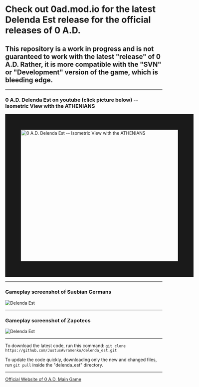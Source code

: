 # Check out 0ad.mod.io for the latest Delenda Est release for the official releases of 0 A.D.

## This repository is a work in progress and is not guaranteed to work with the latest "release" of 0 A.D. Rather, it is more compatible with the "SVN" or "Development" version of the game, which is bleeding edge.

---

### 0 A.D. Delenda Est on youtube (click picture below) -- Isometric View with the ATHENIANS

<a href="http://www.youtube.com/watch?feature=player_embedded&v=KfQcZtOLaAQ
" target="_blank"><img src="https://i.ytimg.com/vi/KfQcZtOLaAQ/maxresdefault.jpg" 
alt="0 A.D. Delenda Est -- Isometric View with the ATHENIANS" width="750" height="422" border="50" /></a>

---

### Gameplay screenshot of Suebian Germans

![Delenda Est](https://github.com/JustusAvramenko/delenda_est/blob/master/.github/delenda_est_screenshot.jpg "Delenda Est")

---

### Gameplay screenshot of Zapotecs

![Delenda Est](https://github.com/JustusAvramenko/delenda_est/blob/master/.github/a25_zapotecs(v2).jpg "Delenda Est")

---

To download the latest code, run this command: ```git clone https://github.com/JustusAvramenko/delenda_est.git```

To update the code quickly, downloading only the new and changed files, run ```git pull``` inside the "delenda_est" directory.

----

[Official Website of 0 A.D. Main Game](https://play0ad.com/ "Official Website of 0 A.D. Main Game")
